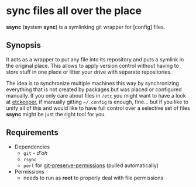 # sync files all over the place
**ssync** (**s**ystem **sync**) is a symlinking git wrapper for [config] files.

## Synopsis
It acts as a wrapper to put any file into its repository and puts a symlink in the original place. This allows to apply version control without having to store stuff in one place or litter your drive with separate repositories.

The idea is to synchronize multiple machines this way by synchronizing everything that is not created by packages but was placed or configured manually. If you only care about files in `/etc` you might want to have a look at [etckeeper](https://github.com/joeyh/etckeeper), if manually gitting `~/.config` is enough, fine... but if you like to unify all of this and would like to have full control over a selective set of files **ssync** might be just the right tool for you.

## Requirements
- Dependencies
  - `git` *- d'oh*
  - `rsync`
  - `perl` for [git-preserve-permissions](https://github.com/dr4ke) (pulled automatically)
- Permissions
  - needs to run as **root** to properly deal with file permissions
